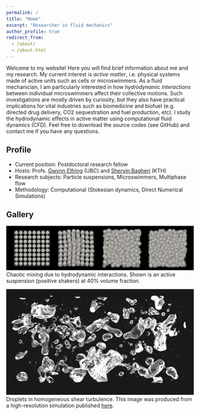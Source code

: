 ```yaml
---
permalink: /
title: "Home"
excerpt: "Researcher in fluid mechanics"
author_profile: true
redirect_from:
  - /about/
  - /about.html
---
```


Welcome to my website!
Here you will find brief information about me and my research.
My current interest is *active matter*,
i.e. physical systems made of active units such as cells or microswimmers.
As a fluid mechanician, I am particularly interested in
how *hydrodynamic interactions* between individual microswimmers affect their collective motions.
Such investigations are mostly driven by curiosity,
but they also have practical implications for vital industries such as biomedicine and biofuel
(e.g. directed drug delivery, CO2 sequestration and fuel production, etc).
I study the hydrodynamic effects in active matter using computational fluid dynamics (CFD).
Feel free to download the source codes (see GitHub) and contact me if you have any questions.


## Profile

* Current position: Postdoctoral research fellow
* Hosts: Profs. [Gwynn Elfring](https://soft.mech.ubc.ca/) (UBC) and [Shervin Bagheri](https://www.bagherigroup.com/) (KTH)
* Research subjects: Particle suspensions, Microswimmers, Multiphase flow
* Methodology: Computational (Stokesian dynamics, Direct Numerical Simulations)


## Gallery

![squirmers](images/phi40-lattice-rand-ori.png "Squirmers")
Chaotic mixing due to hydrodynamic interactions.
Shown is an active suspension (positive shakers) at 40% volume fraction.

![droplets](images/cover_pic.png "Droplets")
Droplets in homogeneous shear turbulence.
This image was produced from a high-resolution simulation published
[here](https://www.cambridge.org/core/journals/journal-of-fluid-mechanics/article/droplets-in-homogeneous-shear-turbulence/49BE8A80FEFCFB934104005EB74A7E69).

